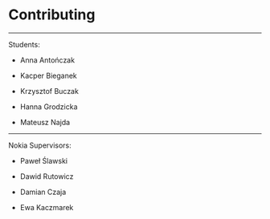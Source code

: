 # Contributing

---------

Students:

* Anna Antończak

* Kacper Bieganek

* Krzysztof Buczak

* Hanna Grodzicka

* Mateusz Najda

---------

Nokia Supervisors:

* Paweł Ślawski

* Dawid Rutowicz

* Damian Czaja

* Ewa Kaczmarek
